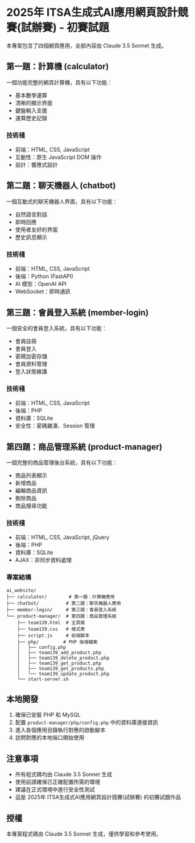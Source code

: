 # 2025年 ITSA生成式AI應用網頁設計競賽(試辦賽) - 初賽試題

本專案包含了四個網頁應用，全部內容由 Claude 3.5 Sonnet 生成。

## 第一題：計算機 (calculator)

一個功能完整的網頁計算機，具有以下功能：
- 基本數學運算
- 清晰的顯示界面
- 鍵盤輸入支援
- 運算歷史記錄

### 技術棧
- 前端：HTML, CSS, JavaScript
- 互動性：原生 JavaScript DOM 操作
- 設計：響應式設計

## 第二題：聊天機器人 (chatbot)

一個互動式的聊天機器人界面，具有以下功能：
- 自然語言對話
- 即時回應
- 使用者友好的界面
- 歷史訊息顯示

### 技術棧
- 前端：HTML, CSS, JavaScript
- 後端：Python (FastAPI)
- AI 模型：OpenAI API
- WebSocket：即時通訊

## 第三題：會員登入系統 (member-login)

一個安全的會員登入系統，具有以下功能：
- 會員註冊
- 會員登入
- 密碼加密存儲
- 會員資料管理
- 登入狀態維護

### 技術棧
- 前端：HTML, CSS, JavaScript
- 後端：PHP
- 資料庫：SQLite
- 安全性：密碼雜湊、Session 管理

## 第四題：商品管理系統 (product-manager)

一個完整的商品管理後台系統，具有以下功能：
- 商品列表顯示
- 新增商品
- 編輯商品資訊
- 刪除商品
- 商品搜尋功能

### 技術棧
- 前端：HTML, CSS, JavaScript, jQuery
- 後端：PHP
- 資料庫：SQLite
- AJAX：非同步資料處理

### 專案結構
```
ai_website/
├── calculator/        # 第一題：計算機應用
├── chatbot/          # 第二題：聊天機器人應用
├── member-login/     # 第三題：會員登入系統
└── product-manager/  # 第四題：商品管理系統
    ├── team139.html  # 主頁面
    ├── team139.css   # 樣式表
    ├── script.js     # 前端腳本
    ├── php/         # PHP 後端檔案
    │   ├── config.php
    │   ├── team139_add_product.php
    │   ├── team139_delete_product.php
    │   ├── team139_get_product.php
    │   ├── team139_get_products.php
    │   └── team139_update_product.php
    └── start-server.sh
```

## 本地開發
1. 確保已安裝 PHP 和 MySQL
2. 配置 `product-manager/php/config.php` 中的資料庫連接資訊
3. 進入各個應用目錄執行對應的啟動腳本
4. 訪問對應的本地端口開始使用

## 注意事項
- 所有程式碼均由 Claude 3.5 Sonnet 生成
- 使用前請確保已正確配置所需的環境
- 建議在正式環境中進行安全性測試
- 這是 2025年 ITSA生成式AI應用網頁設計競賽(試辦賽) 的初賽試題作品

## 授權
本專案程式碼由 Claude 3.5 Sonnet 生成，僅供學習和參考使用。
